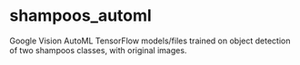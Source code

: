 # shampoos_automl
Google Vision AutoML TensorFlow models/files trained on object detection of two shampoos classes, with original images.
